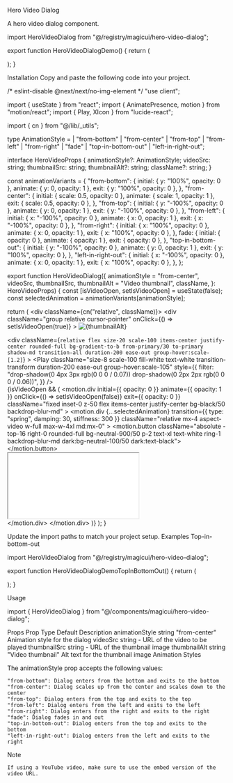Hero Video Dialog

A hero video dialog component.

import HeroVideoDialog from "@/registry/magicui/hero-video-dialog";
 
export function HeroVideoDialogDemo() {
  return (
    <div className="relative">
      <HeroVideoDialog
        className="block dark:hidden"
        animationStyle="from-center"
        videoSrc="https://www.youtube.com/embed/qh3NGpYRG3I?si=4rb-zSdDkVK9qxxb"
        thumbnailSrc="https://startup-template-sage.vercel.app/hero-light.png"
        thumbnailAlt="Hero Video"
      />
      <HeroVideoDialog
        className="hidden dark:block"
        animationStyle="from-center"
        videoSrc="https://www.youtube.com/embed/qh3NGpYRG3I?si=4rb-zSdDkVK9qxxb"
        thumbnailSrc="https://startup-template-sage.vercel.app/hero-dark.png"
        thumbnailAlt="Hero Video"
      />
    </div>
  );
}

Installation
Copy and paste the following code into your project.

/* eslint-disable @next/next/no-img-element */
"use client";
 
import { useState } from "react";
import { AnimatePresence, motion } from "motion/react";
import { Play, XIcon } from "lucide-react";
 
import { cn } from "@/lib/_utils";

 
type AnimationStyle =
  | "from-bottom"
  | "from-center"
  | "from-top"
  | "from-left"
  | "from-right"
  | "fade"
  | "top-in-bottom-out"
  | "left-in-right-out";
 
interface HeroVideoProps {
  animationStyle?: AnimationStyle;
  videoSrc: string;
  thumbnailSrc: string;
  thumbnailAlt?: string;
  className?: string;
}
 
const animationVariants = {
  "from-bottom": {
    initial: { y: "100%", opacity: 0 },
    animate: { y: 0, opacity: 1 },
    exit: { y: "100%", opacity: 0 },
  },
  "from-center": {
    initial: { scale: 0.5, opacity: 0 },
    animate: { scale: 1, opacity: 1 },
    exit: { scale: 0.5, opacity: 0 },
  },
  "from-top": {
    initial: { y: "-100%", opacity: 0 },
    animate: { y: 0, opacity: 1 },
    exit: { y: "-100%", opacity: 0 },
  },
  "from-left": {
    initial: { x: "-100%", opacity: 0 },
    animate: { x: 0, opacity: 1 },
    exit: { x: "-100%", opacity: 0 },
  },
  "from-right": {
    initial: { x: "100%", opacity: 0 },
    animate: { x: 0, opacity: 1 },
    exit: { x: "100%", opacity: 0 },
  },
  fade: {
    initial: { opacity: 0 },
    animate: { opacity: 1 },
    exit: { opacity: 0 },
  },
  "top-in-bottom-out": {
    initial: { y: "-100%", opacity: 0 },
    animate: { y: 0, opacity: 1 },
    exit: { y: "100%", opacity: 0 },
  },
  "left-in-right-out": {
    initial: { x: "-100%", opacity: 0 },
    animate: { x: 0, opacity: 1 },
    exit: { x: "100%", opacity: 0 },
  },
};
 
export function HeroVideoDialog({
  animationStyle = "from-center",
  videoSrc,
  thumbnailSrc,
  thumbnailAlt = "Video thumbnail",
  className,
}: HeroVideoProps) {
  const [isVideoOpen, setIsVideoOpen] = useState(false);
  const selectedAnimation = animationVariants[animationStyle];
 
  return (
    <div className={cn("relative", className)}>
      <div
        className="group relative cursor-pointer"
        onClick={() => setIsVideoOpen(true)}
      >
        <img
          src={thumbnailSrc}
          alt={thumbnailAlt}
          width={1920}
          height={1080}
          className="w-full rounded-md border shadow-lg transition-all duration-200 ease-out group-hover:brightness-[0.8]"
        />
        <div className="absolute inset-0 flex scale-[0.9] items-center justify-center rounded-2xl transition-all duration-200 ease-out group-hover:scale-100">
          <div className="flex size-28 items-center justify-center rounded-full bg-primary/10 backdrop-blur-md">
            <div
              className={`relative flex size-20 scale-100 items-center justify-center rounded-full bg-gradient-to-b from-primary/30 to-primary shadow-md transition-all duration-200 ease-out group-hover:scale-[1.2]`}
            >
              <Play
                className="size-8 scale-100 fill-white text-white transition-transform duration-200 ease-out group-hover:scale-105"
                style={{
                  filter:
                    "drop-shadow(0 4px 3px rgb(0 0 0 / 0.07)) drop-shadow(0 2px 2px rgb(0 0 0 / 0.06))",
                }}
              />
            </div>
          </div>
        </div>
      </div>
      <AnimatePresence>
        {isVideoOpen && (
          <motion.div
            initial={{ opacity: 0 }}
            animate={{ opacity: 1 }}
            onClick={() => setIsVideoOpen(false)}
            exit={{ opacity: 0 }}
            className="fixed inset-0 z-50 flex items-center justify-center bg-black/50 backdrop-blur-md"
          >
            <motion.div
              {...selectedAnimation}
              transition={{ type: "spring", damping: 30, stiffness: 300 }}
              className="relative mx-4 aspect-video w-full max-w-4xl md:mx-0"
            >
              <motion.button className="absolute -top-16 right-0 rounded-full bg-neutral-900/50 p-2 text-xl text-white ring-1 backdrop-blur-md dark:bg-neutral-100/50 dark:text-black">
                <XIcon className="size-5" />
              </motion.button>
              <div className="relative isolate z-[1] size-full overflow-hidden rounded-2xl border-2 border-white">
                <iframe
                  src={videoSrc}
                  className="size-full rounded-2xl"
                  allowFullScreen
                  allow="accelerometer; autoplay; clipboard-write; encrypted-media; gyroscope; picture-in-picture; web-share"
                ></iframe>
              </div>
            </motion.div>
          </motion.div>
        )}
      </AnimatePresence>
    </div>
  );
}

Update the import paths to match your project setup.
Examples
Top-in-bottom-out

import HeroVideoDialog from "@/registry/magicui/hero-video-dialog";
 
export function HeroVideoDialogDemoTopInBottomOut() {
  return (
    <div className="relative">
      <HeroVideoDialog
        className="block dark:hidden"
        animationStyle="top-in-bottom-out"
        videoSrc="https://www.youtube.com/embed/qh3NGpYRG3I?si=4rb-zSdDkVK9qxxb"
        thumbnailSrc="https://startup-template-sage.vercel.app/hero-light.png"
        thumbnailAlt="Hero Video"
      />
      <HeroVideoDialog
        className="hidden dark:block"
        animationStyle="top-in-bottom-out"
        videoSrc="https://www.youtube.com/embed/qh3NGpYRG3I?si=4rb-zSdDkVK9qxxb"
        thumbnailSrc="https://startup-template-sage.vercel.app/hero-dark.png"
        thumbnailAlt="Hero Video"
      />
    </div>
  );
}

Usage

import { HeroVideoDialog } from "@/components/magicui/hero-video-dialog";

<HeroVideoDialog
  className="block dark:hidden"
  animationStyle="from-center"
  videoSrc="https://www.example.com/dummy-video"
  thumbnailSrc="https://www.example.com/dummy-thumbnail.png"
  thumbnailAlt="Dummy Video Thumbnail"
/>

Props
Prop	Type	Default	Description
animationStyle	string	"from-center"	Animation style for the dialog
videoSrc	string	-	URL of the video to be played
thumbnailSrc	string	-	URL of the thumbnail image
thumbnailAlt	string	"Video thumbnail"	Alt text for the thumbnail image
Animation Styles

The animationStyle prop accepts the following values:

    "from-bottom": Dialog enters from the bottom and exits to the bottom
    "from-center": Dialog scales up from the center and scales down to the center
    "from-top": Dialog enters from the top and exits to the top
    "from-left": Dialog enters from the left and exits to the left
    "from-right": Dialog enters from the right and exits to the right
    "fade": Dialog fades in and out
    "top-in-bottom-out": Dialog enters from the top and exits to the bottom
    "left-in-right-out": Dialog enters from the left and exits to the right

Note

    If using a YouTube video, make sure to use the embed version of the video URL.
